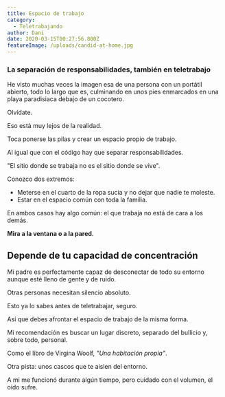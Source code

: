 ```yaml
---
title: Espacio de trabajo
category:
  - Teletrabajando
author: Dani
date: 2020-03-15T00:27:56.800Z
featureImage: /uploads/candid-at-home.jpg
---
```


### La separación de responsabilidades, también en teletrabajo

He visto muchas veces la imagen esa de una persona con un portátil abierto, todo lo largo que es, culminando en unos pies enmarcados en una playa paradisiaca debajo de un cocotero.

Olvídate.

Eso está muy lejos de la realidad.



Toca ponerse las pilas y crear un espacio propio de trabajo.

Al igual que con el código hay que separar responsabilidades.



"El sitio donde se trabaja no es el sitio donde se vive".



Conozco dos extremos:

- Meterse en el cuarto de la ropa sucia y no dejar que nadie te moleste.
- Estar en el espacio común con toda la familia.



En ambos casos hay algo común: el que trabaja no está de cara a los demás. 

**Mira a la ventana o a la pared.**



## Depende de tu capacidad de concentración

Mi padre es perfectamente capaz de desconectar de todo su entorno aunque esté lleno de gente y de ruido.

Otras personas necesitan silencio absoluto.

Esto ya lo sabes antes de teletrabajar, seguro.



Así que debes afrontar el espacio de trabajo de la misma forma.

Mi recomendación es buscar un lugar discreto, separado del bullicio y, sobre todo, personal.



Como el libro de Virgina Woolf, *"Una habitación propia"*.



Otra pista: unos cascos que te aislen del entorno.

A mi me funcionó durante algún tiempo, pero cuidado con el volumen, el oído sufre.





